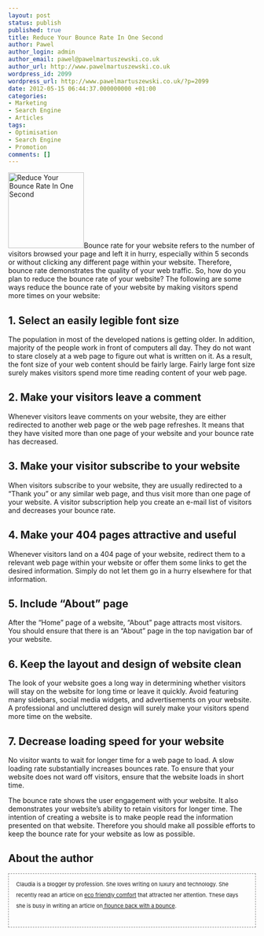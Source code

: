 ```yaml
---
layout: post
status: publish
published: true
title: Reduce Your Bounce Rate In One Second
author: Pawel
author_login: admin
author_email: pawel@pawelmartuszewski.co.uk
author_url: http://www.pawelmartuszewski.co.uk
wordpress_id: 2099
wordpress_url: http://www.pawelmartuszewski.co.uk/?p=2099
date: 2012-05-15 06:44:37.000000000 +01:00
categories:
- Marketing
- Search Engine
- Articles
tags:
- Optimisation
- Search Engine
- Promotion
comments: []
---
```

<img src="http://www.pawelmartuszewski.co.uk/wp-content/uploads/bouncerate-150x150.jpg" alt="Reduce Your Bounce Rate In One Second" title="Reduce Your Bounce Rate In One Second" width="154" height="154" style="border:none !important;" class="fl_lft thumb m_b_20" />Bounce rate for your website refers to the number of visitors browsed your page and left it in hurry, especially within 5 seconds or without clicking any different page within your website. Therefore, bounce rate demonstrates the quality of your web traffic. So, how do you plan to reduce the bounce rate of your website? The following are some ways reduce the bounce rate of your website by making visitors spend more times on your website:

<h2>1. Select an easily legible font size</h2>
<div class="dev"><div class="dev_in"></div></div>
The population in most of the developed nations is getting older. In addition, majority of the people work in front of computers all day. They do not want to stare closely at a web page to figure out what is written on it. As a result, the font size of your web content should be fairly large. Fairly large font size surely makes visitors spend more time reading content of your web page.

<h2>2. Make your visitors leave a comment</h2>
<div class="dev"><div class="dev_in"></div></div>
Whenever visitors leave comments on your website, they are either redirected to another web page or the web page refreshes. It means that they have visited more than one page of your website and your bounce rate has decreased.

<h2>3. Make your visitor subscribe to your website</h2>
<div class="dev"><div class="dev_in"></div></div>
When visitors subscribe to your website, they are usually redirected to a “Thank you” or any similar web page, and thus visit more than one page of your website. A visitor subscription help you create an e-mail list of visitors and decreases your bounce rate.

<h2>4. Make your 404 pages attractive and useful</h2>
<div class="dev"><div class="dev_in"></div></div>
Whenever visitors land on a 404 page of your website, redirect them to a relevant web page within your website or offer them some links to get the desired information. Simply do not let them go in a hurry elsewhere for that information.

<h2>5. Include “About” page</h2>
<div class="dev"><div class="dev_in"></div></div>
After the “Home” page of a website, “About” page attracts most visitors. You should ensure that there is an “About” page in the top navigation bar of your website.

<h2>6. Keep the layout and design of website clean</h2>
<div class="dev"><div class="dev_in"></div></div>
The look of your website goes a long way in determining whether visitors will stay on the website for long time or leave it quickly. Avoid featuring many sidebars, social media widgets, and advertisements on your website. A professional and uncluttered design will surely make your visitors spend more time on the website.

<h2>7. Decrease loading speed for your website</h2>
<div class="dev"><div class="dev_in"></div></div>
No visitor wants to wait for longer time for a web page to load. A slow loading rate substantially increases bounces rate. To ensure that your website does not ward off visitors, ensure that the website loads in short time.

The bounce rate shows the user engagement with your website. It also demonstrates your website’s ability to retain visitors for longer time. The intention of creating a website is to make people read the information presented on that website. Therefore you should make all possible efforts to keep the bounce rate for your website as low as possible.

<h2>About the author</h2>
<div class="dev"><div class="dev_in"></div></div>
<div class="published" style="font-size:11px;border: 1px dashed rgb(133, 133, 133); padding: 10px 15px; line-height: 22px;">
	Claudia is a blogger by profession. She loves writing on luxury and technology. She recently read an article on <a href="http://www.ecofriend.com/exotic-wooden-rustic-sofa-eco-friendly-comfort-coziness.html">eco friendly comfort</a> that attracted her attention. These days she is busy in writing an article on<a href="http://www.styleguru.com/entry/flounce-back-with-a-bounce-bigger-is-better/"> flounce back with a bounce</a>.
	<div class="cl">&nbsp;</div>
</div>
